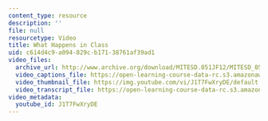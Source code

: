```yaml
---
content_type: resource
description: ''
file: null
resourcetype: Video
title: What Happens in Class
uid: c614d4c9-a094-829c-b171-38761af39ad1
video_files:
  archive_url: http://www.archive.org/download/MITESD.051JF12/MITESD_051JF12_video03_what_happens_in_class_300k.mp4
  video_captions_file: https://open-learning-course-data-rc.s3.amazonaws.com/esd-051j-engineering-innovation-and-design-fall-2012/d96c114687055686aab3ecb3608d5cfc_J1T7FwXryDE.vtt
  video_thumbnail_file: https://img.youtube.com/vi/J1T7FwXryDE/default.jpg
  video_transcript_file: https://open-learning-course-data-rc.s3.amazonaws.com/esd-051j-engineering-innovation-and-design-fall-2012/9146743524f60b29e44424a486e0c836_J1T7FwXryDE.pdf
video_metadata:
  youtube_id: J1T7FwXryDE
---
```

